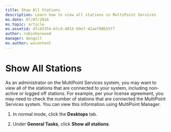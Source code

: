 ```yaml
---
title: Show All Stations
description: Learn how to view all stations in MultiPoint Services
ms.date: 07/07/2016
ms.topic: article
ms.assetid: 4fcb5354-b7cd-4015-b9e7-42aef98b55f7
author: robinharwood
manager: dongill
ms.author: wscontent
---
```

# Show All Stations
As an administrator on the MultiPoint Services system, you may want to view all of the stations that are connected to your system, including non\-active or logged off stations. For example, per your license agreement, you may need to check the number of stations that are connected the MultiPoint Services system. You can view this information using MultiPoint Manager.

1.  In normal mode, click the **Desktops** tab.

2.  Under **General Tasks**, click **Show all stations**.
